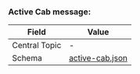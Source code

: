 ### Active Cab message:
| Field         | Value                                             |
|---------------|---------------------------------------------------|
| Central Topic | -                                                 |
| Schema        | [ active-cab.json ](json-schemas/active-cab.json) |
